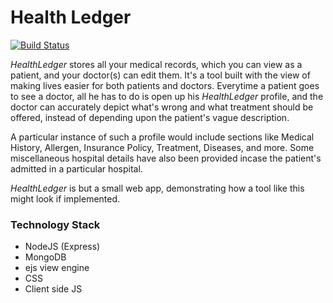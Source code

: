 # Health Ledger

[![Build Status](https://travis-ci.org/anaskhan96/HealthLedger.svg?branch=master)](https://travis-ci.org/anaskhan96/HealthLedger)

*HealthLedger* stores all your medical records, which you can view as a patient, and your doctor(s) can edit them. It's a tool built with the view of making lives easier for both patients and doctors. Everytime a patient goes to see a doctor, all he has to do is open up his *HealthLedger* profile, and the doctor can accurately depict what's wrong and what treatment should be offered, instead of depending upon the patient's vague description.

A particular instance of such a profile would include sections like Medical History, Allergen, Insurance Policy, Treatment, Diseases, and more. Some miscellaneous hospital details have also been provided incase the patient's admitted in a particular hospital.

*HealthLedger* is but a small web app, demonstrating how a tool like this might look if implemented.

### Technology Stack
* NodeJS (Express)
* MongoDB
* ejs view engine
* CSS
* Client side JS
